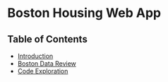 # Boston Housing Web App


## Table of Contents
* [Introduction](#introduction)
* [Boston Data Review](#boston-data-review)
* [Code Exploration](#code-exploration)

